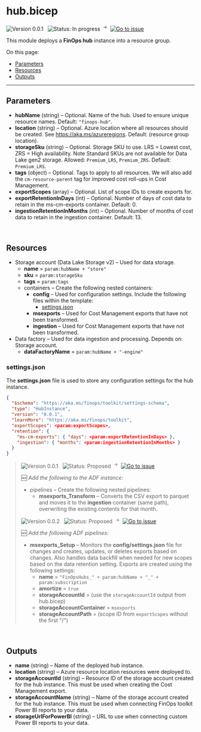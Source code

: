 # hub.bicep

![Version 0.0.1](https://img.shields.io/badge/version-0.0.1-blue) &nbsp;
![Status: In progress](https://img.shields.io/badge/status-in_progress-blue) &nbsp;<sup>→</sup>&nbsp;
[![Go to issue](https://img.shields.io/github/issues/detail/state/microsoft/cloud-hubs/1)](https://github.com/microsoft/cloud-hubs/issues/1)

This module deploys a **FinOps hub** instance into a resource group.

On this page:

- [Parameters](#parameters)
- [Resources](#resources)
- [Outputs](#outputs)

---

## Parameters

- **hubName** (string) – Optional. Name of the hub. Used to ensure unique resource names. Default: `"finops-hub"`.
- **location** (string) – Optional. Azure location where all resources should be created. See https://aka.ms/azureregions. Default: (resource group location).
- **storageSku** (string) – Optional. Storage SKU to use. LRS = Lowest cost, ZRS = High availability. Note Standard SKUs are not available for Data Lake gen2 storage. Allowed: `Premium_LRS`, `Premium_ZRS`. Default: `Premium_LRS`.
- **tags** (object) – Optional. Tags to apply to all resources. We will also add the `cm-resource-parent` tag for improved cost roll-ups in Cost Management.
- **exportScopes** (array) – Optional. List of scope IDs to create exports for.
- **exportRetentionInDays** (int) – Optional. Number of days of cost data to retain in the ms-cm-exports container. Default: 0.
- **ingestionRetentionInMonths** (int) – Optional. Number of months of cost data to retain in the ingestion container. Default: 13.

<br>

## Resources

- Storage account (Data Lake Storage v2) – Used for data storage.
  - **name** = `param:hubName + "store"`
  - **sku** = `param:storageSku`
  - **tags** = `param:tags`
  - containers – Create the following nested containers:
    - **config** – Used for configuration settings. Include the following files within the template:
      - [settings.json](#settingsjson)
    - **msexports** – Used for Cost Management exports that have not been transformed.
    - **ingestion** – Used for Cost Management exports that have not been transformed.
- Data factory – Used for data ingestion and processing. Depends on: Storage account.
  - **dataFactoryName** = `param:hubName + "-engine"`

### settings.json

The **settings.json** file is used to store any configuration settings for the hub instance.

```json
{
  "$schema": "https://aka.ms/finops/toolkit/settings-schema",
  "type": "HubInstance",
  "version": "0.0.1",
  "learnMore": "https://aka.ms/finops/toolkit",
  "exportScopes": <param:exportScopes>,
  "retention": {
    "ms-cm-exports": { "days": <param:exportRetentionInDays> },
    "ingestion": { "months": <param:ingestionRetentionInMonths> }
  }
}
```

> ![Version 0.0.1](https://img.shields.io/badge/version-0.0.1-lightgrey) &nbsp; ![Status: Proposed](https://img.shields.io/badge/status-proposed-lightgrey) &nbsp;<sup>→</sup>&nbsp; [![Go to issue](https://img.shields.io/github/issues/detail/state/microsoft/cloud-hubs/59)](https://github.com/microsoft/cloud-hubs/issues/59)
>
> 🆕 _Add the following to the ADF instance:_
>
> - pipelines – Create the following nested pipelines:
>   - **msexports_Transform** – Converts the CSV export to parquet and moves it to the **ingestion** container (same path), overwriting the existing contents for that month.
>
> ![Version 0.0.2](https://img.shields.io/badge/version-0.0.2-lightgrey) &nbsp; ![Status: Proposed](https://img.shields.io/badge/status-proposed-lightgrey) &nbsp;<sup>→</sup>&nbsp; [![Go to issue](https://img.shields.io/github/issues/detail/state/microsoft/cloud-hubs/60)](https://github.com/microsoft/cloud-hubs/issues/60)
>
> 🆕 _Add the following ADF pipelines:_
>
> - **msexports_Setup** – Monitors the **config/settings.json** file for changes and creates, updates, or deletes exports based on changes. Also handles data backfill when needed for new scopes based on the data retention setting. Exports are created using the following settings:
>   - **name** = `"FinOpsHubs_" + param:hubName + "_" + param:subscription`
>   - **amortize** = `true`
>   - **storageAccountId** = (use the `storageAccountId` output from hub.bicep)
>   - **storageAccountContainer** = `msexports`
>   - **storageAccountPath** = (scope ID from `exportScopes` without the first "/")

<br>

## Outputs

- **name** (string) – Name of the deployed hub instance.
- **location** (string) – Azure resource location resources were deployed to.
- **storageAccountId** (string) – Resource ID of the storage account created for the hub instance. This must be used when creating the Cost Management export.
- **storageAccountName** (string) – Name of the storage account created for the hub instance. This must be used when connecting FinOps toolkit Power BI reports to your data.
- **storageUrlForPowerBI** (string) – URL to use when connecting custom Power BI reports to your data.

<br>
